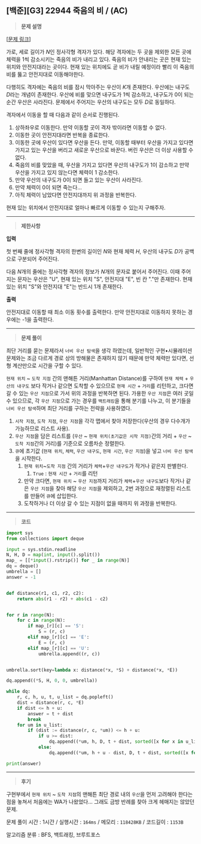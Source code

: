 
[백준][G3] 22944 죽음의 비 / (AC)
---
> **문제 설명**


[[문제 링크](https://www.acmicpc.net/problem/22944)]

가로, 세로 길이가 
$N$인 정사각형 격자가 있다. 해당 격자에는 두 곳을 제외한 모든 곳에 체력을 1씩 감소시키는 죽음의 비가 내리고 있다. 죽음의 비가 안내리는 곳은 현재 있는 위치와 안전지대라는 곳이다. 현재 있는 위치에도 곧 비가 내릴 예정이라 빨리 이 죽음의 비를 뚫고 안전지대로 이동해야한다.

다행히도 격자에는 죽음의 비를 잠시 막아주는 우산이 
$K$개 존재한다. 우산에는 내구도 
$D$라는 개념이 존재한다. 우산에 비를 맞으면 내구도가 1씩 감소하고, 내구도가 0이 되는 순간 우산은 사라진다. 문제에서 주어지는 우산의 내구도는 모두 
$D$로 동일하다.

격자에서 이동을 할 때 다음과 같이 순서로 진행된다.

1. 상하좌우로 이동한다. 만약 이동할 곳이 격자 밖이라면 이동할 수 없다. 
2. 이동한 곳이 안전지대라면 반복을 종료한다.
3. 이동한 곳에 우산이 있다면 우산을 든다. 만약, 이동할 때부터 우산을 가지고 있다면 가지고 있는 우산을 버리고 새로운 우산으로 바꾼다. 버린 우산은 더 이상 사용할 수 없다.
4. 죽음의 비를 맞았을 때, 우산을 가지고 있다면 우산의 내구도가 1이 감소하고 만약 우산을 가지고 있지 않는다면 체력이 1 감소한다.
5. 만약 우산의 내구도가 0이 되면 들고 있는 우산이 사라진다.
6. 만약 체력이 0이 되면 죽는다...
7. 아직 체력이 남았다면 안전지대까지 위 과정을 반복한다.

현재 있는 위치에서 안전지대로 얼마나 빠르게 이동할 수 있는지 구해주자.

---

> **제한사항**
> 

**입력**

첫 번째 줄에 정사각형 격자의 한변의 길이인 
$N$와 현재 체력 
$H$, 우산의 내구도 
$D$가 공백으로 구분되어 주어진다.

다음 
$N$개의 줄에는 정사각형 격자의 정보가 
$N$개의 문자로 붙어서 주어진다. 이때 주어지는 문자는 우산은 "U", 현재 있는 위치 "S", 안전지대 "E", 빈 칸 "."만 존재한다. 현재 있는 위치 "S"와 안전지대 "E"는 반드시 1개 존재한다.

**출력**

안전지대로 이동할 때 최소 이동 횟수를 출력한다. 만약 안전지대로 이동하지 못하는 경우에는 -1을 출력한다.

---

> **문제 풀이**

최단 거리를 묻는 문제라서 `너비 우선 탐색`을 생각 하였는데, 일반적인 구현•시뮬레이션 문제와는 조금 다르게 경로 상의 방해물은 존재하지 않기 때문에 만약 체력만 있다면, 선형 계산만으로 시간을 구할 수 있다. 

`현재 위치` ~ `도착 지점` 간의 맨해튼 거리(Manhattan Distance)를 구하여 `현재 체력` + `우산의 내구도` 보다 작거나 같으면 도착할 수 있으므로 `현재 시간` + `거리`를 리턴하고, 크다면 갈 수 있는 `우산 지점`으로 가서 위의 과정을 반복하면 된다.
가용한 `우산 지점`은 여러 곳일 수 있으므로, 각 `우산 지점`으로 가는 경우를 `백트래킹`을 통해 분기를 나누고, 이 분기들을 `너비 우선 탐색`하며 최단 거리를 구하는 전략을 사용하였다. 

1. `시작 지점`, `도착 지점`, `우산 지점`을 각각 맵에서 찾아 저장한다(우산의 경우 다수개가 가능하므로 리스트 사용).
2. `우산 지점`을 담은 리스트를 (`우산` ~ `현재 위치(초기값은 시작 지점)`간의 거리 + `우산` ~ `도착 지점`간의 거리)를 기준으로 오름차순 정렬한다.
3. `큐`에 초기값 (`현재 위치`, `체력`, `우산 내구도`, `현재 시간`, `우산 지점`)을 넣고 `너비 우선 탐색`을 시작한다.
    1. `현재 위치`~`도착 지점` 간의 거리가 `체력`+`우산 내구도`가 작거나 같은지 판별한다.
        1. `True` : `현재 시간` + `거리`를 리턴
    2. 만약 크다면, `현재 위치` ~ `우산 지점`까지 거리가 `체력`+`우산 내구도`보다 작거나 같은 `우산 지점`을 찾아 해당 `우산 지점`을 제외하고, 2번 과정으로 재정렬된 리스트를 만들어 `큐`에 삽입한다.
    3. 도착하거나 더 이상 갈 수 있는 지점이 없을 때까지 위 과정을 반복한다.
    

---

> **코드**
> 

```python
import sys
from collections import deque

input = sys.stdin.readline
N, H, D = map(int, input().split())
map_ = [[*input().rstrip()] for _ in range(N)]
dq = deque()
umbrella = []
answer = -1


def distance(r1, c1, r2, c2):
    return abs(r1 - r2) + abs(c1 - c2)


for r in range(N):
    for c in range(N):
        if map_[r][c] == 'S':
            S = (r, c)
        elif map_[r][c] == 'E':
            E = (r, c)
        elif map_[r][c] == 'U':
            umbrella.append((r, c))


umbrella.sort(key=lambda x: distance(*x, *S) + distance(*x, *E))

dq.append((*S, H, 0, 0, umbrella))

while dq:
    r, c, h, u, t, u_list = dq.popleft()
    dist = distance(r, c, *E)
    if dist <= h + u:
        answer = t + dist
        break
    for um in u_list:
        if (dist := distance(r, c, *um)) <= h + u:
            if u >= dist:
                dq.append((*um, h, D, t + dist, sorted([x for x in u_list if x != um], key=lambda x: distance(*x, *um) + distance(*x, *E))))
            else:
                dq.append((*um, h + u - dist, D, t + dist, sorted([x for x in u_list if x != um], key=lambda x: distance(*x, *um) + distance(*x, *E))))

print(answer)
```

---

> **후기**

구현부에서 `현재 위치` ~ `도착 지점`의 맨해튼 최단 경로 내의 `우산`을 먼저 고려해야 한다는 점을 놓쳐서 처음에는 WA가 나왔었다... 그래도 금방 반례를 찾아 크게 헤매지는 않았던 문제.


문제 풀이 시간 : 1시간 / 실행시간 : `164ms` / 메모리 : `118428KB` / 코드길이 : `1153B`

알고리즘 분류 : BFS, 백트래킹, 브루트포스